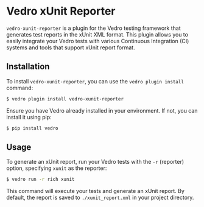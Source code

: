 # Vedro xUnit Reporter

`vedro-xunit-reporter` is a plugin for the Vedro testing framework that generates test reports in the xUnit XML format. This plugin allows you to easily integrate your Vedro tests with various Continuous Integration (CI) systems and tools that support xUnit report format.

## Installation

To install `vedro-xunit-reporter`, you can use the `vedro plugin install` command:

```sh
$ vedro plugin install vedro-xunit-reporter
```

Ensure you have Vedro already installed in your environment. If not, you can install it using pip:

```sh
$ pip install vedro
```

## Usage

To generate an xUnit report, run your Vedro tests with the `-r` (reporter) option, specifying `xunit` as the reporter:

```sh
$ vedro run -r rich xunit
```

This command will execute your tests and generate an xUnit report. By default, the report is saved to `./xunit_report.xml` in your project directory.

